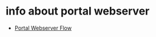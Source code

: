 info about portal webserver
===========================

-   [Portal Webserver Flow](PortalWebserverFlow)

